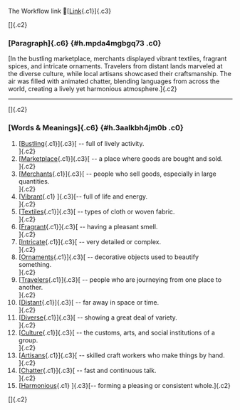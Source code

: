 The Workflow link
👏[[Link](https://www.google.com/url?q=http://www.google.com&sa=D&source=editors&ust=1756791935822529&usg=AOvVaw2_WwnGS4sVVlif1Ks6wZFn){.c1}]{.c3}

[]{.c2}

### [Paragraph]{.c6} {#h.mpda4mgbgq73 .c0}

[In the bustling marketplace, merchants displayed vibrant textiles,
fragrant spices, and intricate ornaments. Travelers from distant lands
marveled at the diverse culture, while local artisans showcased their
craftsmanship. The air was filled with animated chatter, blending
languages from across the world, creating a lively yet harmonious
atmosphere.]{.c2}

------------------------------------------------------------------------

[]{.c2}

### [Words & Meanings]{.c6} {#h.3aalkbh4jm0b .c0}

1.  [[Bustling](https://www.google.com/url?q=http://www.google.com&sa=D&source=editors&ust=1756791935823173&usg=AOvVaw1GG5nt_lfjz24amr__gl0z){.c1}]{.c3}[ --
    full of lively activity.\
    ]{.c2}
2.  [[Marketplace](https://www.google.com/url?q=http://www.google.com&sa=D&source=editors&ust=1756791935823293&usg=AOvVaw29jhNVFBd-15RfuB7-Wv7n){.c1}]{.c3}[ --
    a place where goods are bought and sold.\
    ]{.c2}
3.  [[Merchants](https://www.google.com/url?q=http://www.google.com&sa=D&source=editors&ust=1756791935823410&usg=AOvVaw0FdX5RyIHGEQ-ya-9nOnHY){.c1}]{.c3}[ --
    people who sell goods, especially in large quantities.\
    ]{.c2}
4.  [[Vibrant](https://www.google.com/url?q=http://www.google.com&sa=D&source=editors&ust=1756791935823542&usg=AOvVaw2CdFwLZnnEYeImJI2V2vGL){.c1}
    ]{.c3}[-- full of life and energy.\
    ]{.c2}
5.  [[Textiles](https://www.google.com/url?q=http://www.google.com&sa=D&source=editors&ust=1756791935823629&usg=AOvVaw3ln54_tzXdbXSYAu-WkDMZ){.c1}]{.c3}[ --
    types of cloth or woven fabric.\
    ]{.c2}
6.  [[Fragrant](https://www.google.com/url?q=http://www.google.com&sa=D&source=editors&ust=1756791935823731&usg=AOvVaw23uGzseX_YF84JXtlboQfS){.c1}]{.c3}[ --
    having a pleasant smell.\
    ]{.c2}
7.  [[Intricate](https://www.google.com/url?q=http://www.google.com&sa=D&source=editors&ust=1756791935823892&usg=AOvVaw1Q6qRJNV0ALOiyf4hcrJAo){.c1}]{.c3}[ --
    very detailed or complex.\
    ]{.c2}
8.  [[Ornaments](https://www.google.com/url?q=http://www.google.com&sa=D&source=editors&ust=1756791935824111&usg=AOvVaw2uIBGwV-z3PPcZtuj0ZvEE){.c1}]{.c3}[ --
    decorative objects used to beautify something.\
    ]{.c2}
9.  [[Travelers](https://www.google.com/url?q=http://www.google.com&sa=D&source=editors&ust=1756791935824254&usg=AOvVaw3Hf4t_tN9VlRxrOZrMnhuF){.c1}]{.c3}[ --
    people who are journeying from one place to another.\
    ]{.c2}
10. [[Distant](https://www.google.com/url?q=http://www.google.com&sa=D&source=editors&ust=1756791935824370&usg=AOvVaw0WcPwuS27QuAi05mICLdyx){.c1}]{.c3}[ --
    far away in space or time.\
    ]{.c2}
11. [[Diverse](https://www.google.com/url?q=http://www.google.com&sa=D&source=editors&ust=1756791935824475&usg=AOvVaw29KwA1goDR8M9DEJ991-NT){.c1}]{.c3}[ --
    showing a great deal of variety.\
    ]{.c2}
12. [[Culture](https://www.google.com/url?q=http://www.google.com&sa=D&source=editors&ust=1756791935824573&usg=AOvVaw3BZUq9ZEFlvPdlyCsfg_wB){.c1}]{.c3}[ --
    the customs, arts, and social institutions of a group.\
    ]{.c2}
13. [[Artisans](https://www.google.com/url?q=http://www.google.com&sa=D&source=editors&ust=1756791935824696&usg=AOvVaw2ehwSFUKfLSTkhsl7SOhsD){.c1}]{.c3}[ --
    skilled craft workers who make things by hand.\
    ]{.c2}
14. [[Chatter](https://www.google.com/url?q=http://www.google.com&sa=D&source=editors&ust=1756791935824834&usg=AOvVaw23mi5-EoPD1pBeEDzq-c0H){.c1}]{.c3}[ --
    fast and continuous talk.\
    ]{.c2}
15. [[Harmonious](https://www.google.com/url?q=http://www.google.com&sa=D&source=editors&ust=1756791935824938&usg=AOvVaw3Z7nOcxNHVxzGGcDjeYiJg){.c1}
    ]{.c3}[-- forming a pleasing or consistent whole.]{.c2}

[]{.c2}
